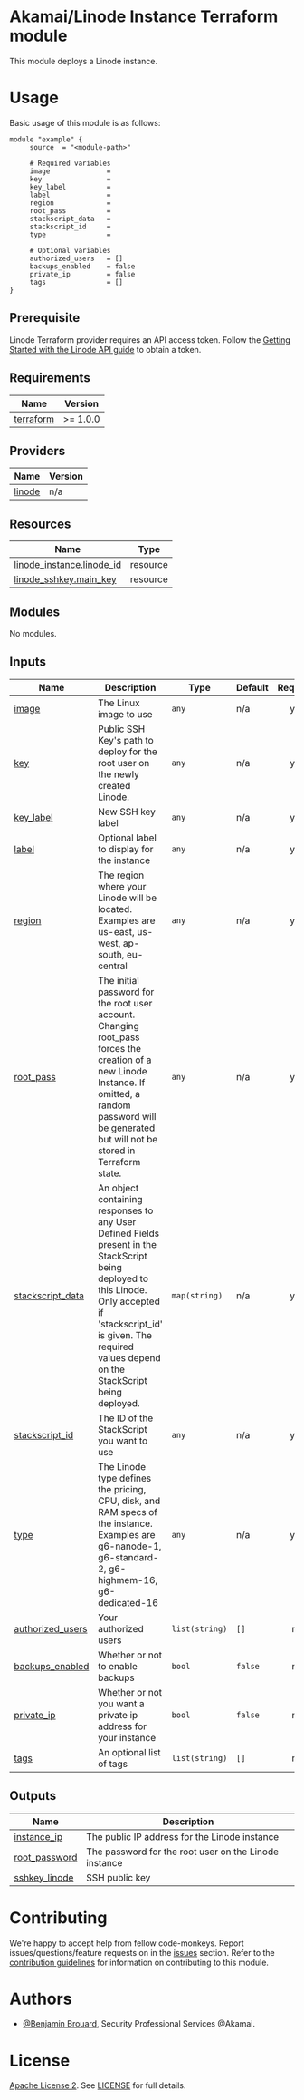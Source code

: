 # Akamai/Linode Instance Terraform module

This module deploys a Linode instance.

# Usage

Basic usage of this module is as follows:

```hcl
module "example" {
	 source  = "<module-path>"

	 # Required variables
	 image  			= 
	 key  				= 
	 key_label  		= 
	 label  			= 
	 region  			= 
	 root_pass  		= 
	 stackscript_data  	= 
	 stackscript_id  	= 
	 type  				= 

	 # Optional variables
	 authorized_users  	= []
	 backups_enabled  	= false
	 private_ip  		= false
	 tags  				= []
}
```

## Prerequisite
Linode Terraform provider requires an API access token. Follow the [Getting Started with the Linode API guide](https://www.linode.com/docs/products/tools/api/get-started/#get-an-access-token) to obtain a token.


<!-- BEGIN_AUTOMATED_TF_DOCS_BLOCK -->
## Requirements

| Name | Version |
|------|---------|
| <a name="requirement_terraform"></a> [terraform](#requirement\_terraform) | >= 1.0.0 |

## Providers

| Name | Version |
|------|---------|
| <a name="provider_linode"></a> [linode](#provider\_linode) | n/a |

## Resources

| Name | Type |
|------|------|
| [linode_instance.linode_id](https://registry.terraform.io/providers/linode/linode/latest/docs/resources/instance) | resource |
| [linode_sshkey.main_key](https://registry.terraform.io/providers/linode/linode/latest/docs/resources/sshkey) | resource |

## Modules

No modules.

## Inputs

| Name | Description | Type | Default | Required |
|------|-------------|------|---------|:--------:|
| <a name="input_image"></a> [image](#input\_image) | The Linux image to use | `any` | n/a | yes |
| <a name="input_key"></a> [key](#input\_key) | Public SSH Key's path to deploy for the root user on the newly created Linode. | `any` | n/a | yes |
| <a name="input_key_label"></a> [key\_label](#input\_key\_label) | New SSH key label | `any` | n/a | yes |
| <a name="input_label"></a> [label](#input\_label) | Optional label to display for the instance | `any` | n/a | yes |
| <a name="input_region"></a> [region](#input\_region) | The region where your Linode will be located. Examples are us-east, us-west, ap-south, eu-central | `any` | n/a | yes |
| <a name="input_root_pass"></a> [root\_pass](#input\_root\_pass) | The initial password for the root user account. Changing root\_pass forces the creation of a new Linode Instance. If omitted, a random password will be generated but will not be stored in Terraform state. | `any` | n/a | yes |
| <a name="input_stackscript_data"></a> [stackscript\_data](#input\_stackscript\_data) | An object containing responses to any User Defined Fields present in the StackScript being deployed to this Linode. Only accepted if 'stackscript\_id' is given. The required values depend on the StackScript being deployed. | `map(string)` | n/a | yes |
| <a name="input_stackscript_id"></a> [stackscript\_id](#input\_stackscript\_id) | The ID of the StackScript you want to use | `any` | n/a | yes |
| <a name="input_type"></a> [type](#input\_type) | The Linode type defines the pricing, CPU, disk, and RAM specs of the instance. Examples are g6-nanode-1, g6-standard-2, g6-highmem-16, g6-dedicated-16 | `any` | n/a | yes |
| <a name="input_authorized_users"></a> [authorized\_users](#input\_authorized\_users) | Your authorized users | `list(string)` | `[]` | no |
| <a name="input_backups_enabled"></a> [backups\_enabled](#input\_backups\_enabled) | Whether or not to enable backups | `bool` | `false` | no |
| <a name="input_private_ip"></a> [private\_ip](#input\_private\_ip) | Whether or not you want a private ip address for your instance | `bool` | `false` | no |
| <a name="input_tags"></a> [tags](#input\_tags) | An optional list of tags | `list(string)` | `[]` | no |

## Outputs

| Name | Description |
|------|-------------|
| <a name="output_instance_ip"></a> [instance\_ip](#output\_instance\_ip) | The public IP address for the Linode instance |
| <a name="output_root_password"></a> [root\_password](#output\_root\_password) | The password for the root user on the Linode instance |
| <a name="output_sshkey_linode"></a> [sshkey\_linode](#output\_sshkey\_linode) | SSH public key |

# Contributing

We're happy to accept help from fellow code-monkeys.
Report issues/questions/feature requests on in the [issues](https://github.com/brrbrr/terraform-akamai-core-new-security-configuration/issues) section.
Refer to the [contribution guidelines](./contributing.md) for information on contributing to this module.

# Authors

- [@Benjamin Brouard](https://www.github.com/brrbrr), Security Professional Services @Akamai.

# License

[Apache License 2](https://choosealicense.com/licenses/apache-2.0/). See [LICENSE](./LICENSE.md) for full details.
<!-- END_AUTOMATED_TF_DOCS_BLOCK -->